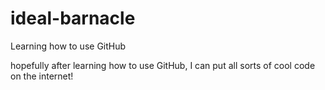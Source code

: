 # ideal-barnacle
Learning how to use GitHub

hopefully after learning how to use GitHub, I can put all sorts of cool code on the internet!
